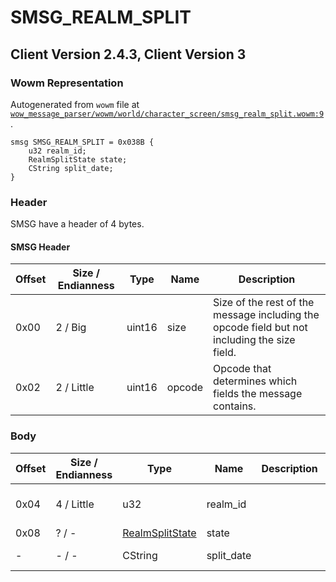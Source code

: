 # SMSG_REALM_SPLIT

## Client Version 2.4.3, Client Version 3

### Wowm Representation

Autogenerated from `wowm` file at [`wow_message_parser/wowm/world/character_screen/smsg_realm_split.wowm:9`](https://github.com/gtker/wow_messages/tree/main/wow_message_parser/wowm/world/character_screen/smsg_realm_split.wowm#L9).
```rust,ignore
smsg SMSG_REALM_SPLIT = 0x038B {
    u32 realm_id;
    RealmSplitState state;
    CString split_date;
}
```
### Header

SMSG have a header of 4 bytes.

#### SMSG Header

| Offset | Size / Endianness | Type   | Name   | Description |
| ------ | ----------------- | ------ | ------ | ----------- |
| 0x00   | 2 / Big           | uint16 | size   | Size of the rest of the message including the opcode field but not including the size field.|
| 0x02   | 2 / Little        | uint16 | opcode | Opcode that determines which fields the message contains.|

### Body

| Offset | Size / Endianness | Type | Name | Description | Comment |
| ------ | ----------------- | ---- | ---- | ----------- | ------- |
| 0x04 | 4 / Little | u32 | realm_id |  | ArcEmu/TrinityCore/mangosthree send realm_id from [CMSG_REALM_SPLIT](./cmsg_realm_split.md) back. |
| 0x08 | ? / - | [RealmSplitState](realmsplitstate.md) | state |  |  |
| - | - / - | CString | split_date |  | Seems to be slash separated string, like '01/01/01'. |

